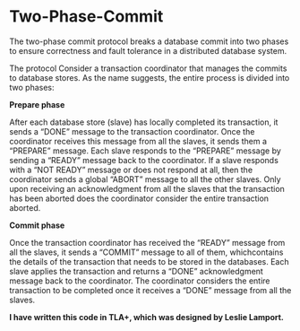 # Two-Phase-Commit
The two-phase commit protocol breaks a database commit into two phases to ensure correctness and fault tolerance in a distributed database system.

The protocol
Consider a transaction coordinator that manages the commits to database stores. As the name suggests, the entire process is divided into two phases:

**Prepare phase**

After each database store (slave) has locally completed its transaction, it sends a “DONE” message to the transaction coordinator. Once the coordinator receives this message from all the slaves, it sends them a “PREPARE” message.
Each slave responds to the “PREPARE” message by sending a “READY” message back to the coordinator.
If a slave responds with a “NOT READY” message or does not respond at all, then the coordinator sends a global “ABORT” message to all the other slaves. Only upon receiving an acknowledgment from all the slaves that the transaction has been aborted does the coordinator consider the entire transaction aborted.

**Commit phase**

Once the transaction coordinator has received the “READY” message from all the slaves, it sends a “COMMIT” message to all of them, which ​contains the details of the transaction that needs to be stored in the databases.
Each slave applies the transaction and returns a “DONE” acknowledgment message back to the coordinator.
The coordinator considers the entire transaction to be completed once it receives​ a “DONE” message from all the slaves.

**I have written this code in TLA+, which was designed by Leslie Lamport.**
